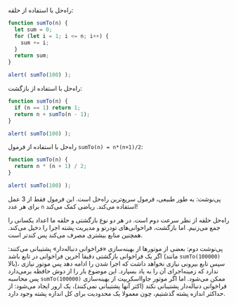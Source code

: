 راه‌حل با استفاده از حلقه:

```js run
function sumTo(n) {
  let sum = 0;
  for (let i = 1; i <= n; i++) {
    sum += i;
  }
  return sum;
}

alert( sumTo(100) );
```

راه‌حل با استفاده از بازگشت:

```js run
function sumTo(n) {
  if (n == 1) return 1;
  return n + sumTo(n - 1);
}

alert( sumTo(100) );
```

راه‌حل با استفاده از فرمول `sumTo(n) = n*(n+1)/2`:

```js run
function sumTo(n) {
  return n * (n + 1) / 2;
}

alert( sumTo(100) );
```

پی‌نوشت: به طور طبیعی، فرمول سریع‌ترین راه‌حل است. این فرمول فقط از 3 عمل برای هر عدد `n` استفاده می‌کند. ریاضی کمک می‌کند!

راه‌حل حلقه از نظر سرعت دوم است. در هر دو نوع بازگشتی و حلقه ما اعداد یکسانی را جمع می‌زنیم. اما بازگشت، فراخوانی‌های تودرتو و مدیریت پشته اجرا را دخیل می‌کند. همچنین منابع بیشتری مصرف می‌کند پس کندتر است.

پی‌نوشت دوم: بعضی از موتورها از بهینه‌سازی «فراخوانی دنباله‌دار» پشتیبانی می‌کنند: اگر یک فراخوانی بازگشتی دقیقا آخرین فراخوانی در تابع باشد (مانند `sumTo(100000)` بالا)، سپس تابع بیرونی نیازی نخواهد داشت که اجرا شدن را ادامه دهد پس موتور نیازی ندارد که زمینه‌اجرای آن را به یاد بسپارد. این موضوع بار را از دوش حافظه برمی‌دارد پس محاسبه `sumTo(100000)` ممکن می‌شود. اما اگر موتور جاوااسکریپت از بهینه‌سازی فراخوانی دنباله‌دار پشتیبانی نکند (اکثر آنها پشتیبانی نمی‌کنند)، یک ارور ایجاد می‌شود: از حداکثر اندازه پشته گذشتیم، چون معمولا یک محدودیت برای کل اندازه پشته وجود دارد.
